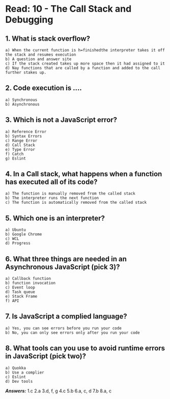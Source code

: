 # Read: 10 - The Call Stack and Debugging

## 1. What is stack overflow?
~~~
a) When the current function is h=finishedthe interpreter takes it off the stack and resumes execution
b) A question and answer site
c) If the stack created takes up more space then it had assigned to it
d) Nay functions that are called by a function and added to the call further stakes up.
~~~
## 2. Code execution is …. 
~~~
a) Synchronous
b) Asynchronous
~~~ 

## 3. Which is not a JavaScript error? 
~~~
a) Reference Error
b) Syntax Errors
c) Range Error
d) Call Stack
e) Type Error
f) Catch
g) Eslint
~~~

## 4. In a Call stack, what happens when a function has executed all of its code? 
~~~
a) The function is manually removed from the called stack
b) The interpreter runs the next function
c) The function is automatically removed from the called stack
~~~  

## 5. Which one is an interpreter?  
~~~
a) Ubuntu
b) Google Chrome
c) WCL
d) Progress
~~~

## 6. What three things are needed in an Asynchronous JavaScript (pick 3)? 
~~~
a) Callback function
b) function invocation
c) Event loop
d) Task queue
e) Stack Frame
f) API
~~~ 

## 7. Is JavaScript a complied language?
~~~
a) Yes, you can see errors before you run your code
b) No, you can only see errors only after you run your code
~~~
## 8. What tools can you use to avoid runtime errors in JavaScript (pick two)? 
~~~
a) Quokka
b) Use a complier
c) Eslint
d) Dev tools
~~~

***Answers:***
1.c
2.a
3.d, f, g
4.c
5.b
6.a, c, d
7.b
8.a, c
